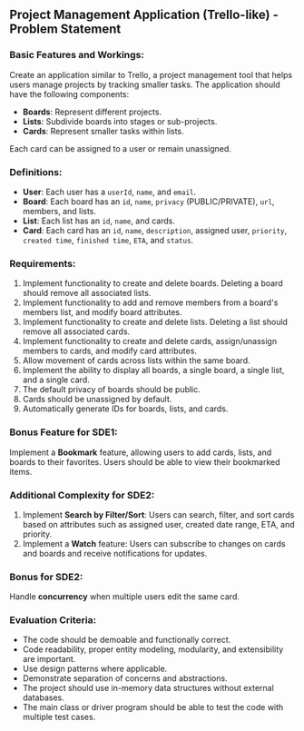 ## Project Management Application (Trello-like) - Problem Statement

### Basic Features and Workings:

Create an application similar to Trello, a project management tool that helps users manage projects by tracking smaller tasks. The application should have the following components:

- **Boards**: Represent different projects.
- **Lists**: Subdivide boards into stages or sub-projects.
- **Cards**: Represent smaller tasks within lists.

Each card can be assigned to a user or remain unassigned.

### Definitions:

- **User**: Each user has a `userId`, `name`, and `email`.
- **Board**: Each board has an `id`, `name`, `privacy` (PUBLIC/PRIVATE), `url`, members, and lists.
- **List**: Each list has an `id`, `name`, and cards.
- **Card**: Each card has an `id`, `name`, `description`, assigned user, `priority`, `created time`, `finished time`, `ETA`, and `status`.

### Requirements:

1. Implement functionality to create and delete boards. Deleting a board should remove all associated lists.
2. Implement functionality to add and remove members from a board's members list, and modify board attributes.
3. Implement functionality to create and delete lists. Deleting a list should remove all associated cards.
4. Implement functionality to create and delete cards, assign/unassign members to cards, and modify card attributes.
5. Allow movement of cards across lists within the same board.
6. Implement the ability to display all boards, a single board, a single list, and a single card.
7. The default privacy of boards should be public.
8. Cards should be unassigned by default.
9. Automatically generate IDs for boards, lists, and cards.

### Bonus Feature for SDE1:

Implement a **Bookmark** feature, allowing users to add cards, lists, and boards to their favorites. Users should be able to view their bookmarked items.

### Additional Complexity for SDE2:

1. Implement **Search by Filter/Sort**: Users can search, filter, and sort cards based on attributes such as assigned user, created date range, ETA, and priority.
2. Implement a **Watch** feature: Users can subscribe to changes on cards and boards and receive notifications for updates.

### Bonus for SDE2:

Handle **concurrency** when multiple users edit the same card.

### Evaluation Criteria:

- The code should be demoable and functionally correct.
- Code readability, proper entity modeling, modularity, and extensibility are important.
- Use design patterns where applicable.
- Demonstrate separation of concerns and abstractions.
- The project should use in-memory data structures without external databases.
- The main class or driver program should be able to test the code with multiple test cases.
